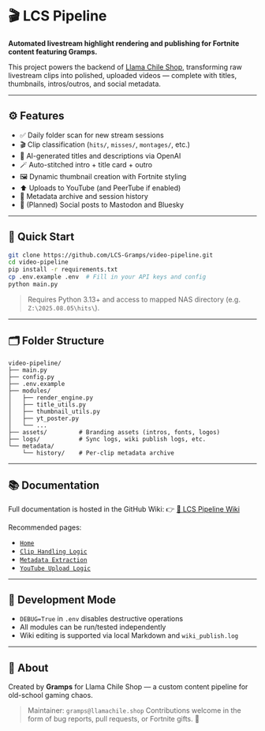 # 🎬 LCS Pipeline

**Automated livestream highlight rendering and publishing for Fortnite content featuring Gramps.**

This project powers the backend of [Llama Chile Shop](https://www.youtube.com/@llamachileshop), transforming raw livestream clips into polished, uploaded videos — complete with titles, thumbnails, intros/outros, and social metadata.

---

## ⚙️ Features

* ✅ Daily folder scan for new stream sessions
* 🎬 Clip classification (`hits/`, `misses/`, `montages/`, etc.)
* 🧠 AI-generated titles and descriptions via OpenAI
* 🪄 Auto-stitched intro + title card + outro
* 🖼️ Dynamic thumbnail creation with Fortnite styling
* ⬆️ Uploads to YouTube (and PeerTube if enabled)
* 🧾 Metadata archive and session history
* 🐘 (Planned) Social posts to Mastodon and Bluesky

---

## 🚀 Quick Start

```bash
git clone https://github.com/LCS-Gramps/video-pipeline.git
cd video-pipeline
pip install -r requirements.txt
cp .env.example .env  # Fill in your API keys and config
python main.py
```

> Requires Python 3.13+ and access to mapped NAS directory (e.g. `Z:\2025.08.05\hits\`).

---

## 🗂️ Folder Structure

```
video-pipeline/
├── main.py
├── config.py
├── .env.example
├── modules/
│   ├── render_engine.py
│   ├── title_utils.py
│   ├── thumbnail_utils.py
│   ├── yt_poster.py
│   └── ...
├── assets/         # Branding assets (intros, fonts, logos)
├── logs/           # Sync logs, wiki publish logs, etc.
└── metadata/
    └── history/    # Per-clip metadata archive
```

---

## 📚 Documentation

Full documentation is hosted in the GitHub Wiki:
👉 [📖 LCS Pipeline Wiki](https://github.com/LCS-Gramps/video-pipeline/wiki)

Recommended pages:

* [`Home`](https://github.com/LCS-Gramps/video-pipeline/wiki)
* [`Clip Handling Logic`](https://github.com/LCS-Gramps/video-pipeline/wiki/Clip-Handling-Logic)
* [`Metadata Extraction`](https://github.com/LCS-Gramps/video-pipeline/wiki/Metadata-Extraction)
* [`YouTube Upload Logic`](https://github.com/LCS-Gramps/video-pipeline/wiki/YouTube-Upload-Logic)

---

## 🧪 Development Mode

* `DEBUG=True` in `.env` disables destructive operations
* All modules can be run/tested independently
* Wiki editing is supported via local Markdown and `wiki_publish.log`

---

## 🧙 About

Created by **Gramps** for Llama Chile Shop — a custom content pipeline for old-school gaming chaos.

> Maintainer: `gramps@llamachile.shop`
> Contributions welcome in the form of bug reports, pull requests, or Fortnite gifts. 🎁
